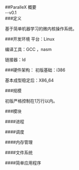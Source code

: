 ##ParalleX  概要  
                 --v0.1                 
###定义

基于简单机器学习的微内核操作系统。

###开发环境
平台：Linux

编译工具：GCC  ，nasm

链接器：ld

###硬件架构：
   初版基础：i386
   
   基本成型稳定后：X86_64
   
###规模

初版严格控制在1万行以内。

###模块


####进程

####调度

####内存管理

####文件系统

####简单应用程序